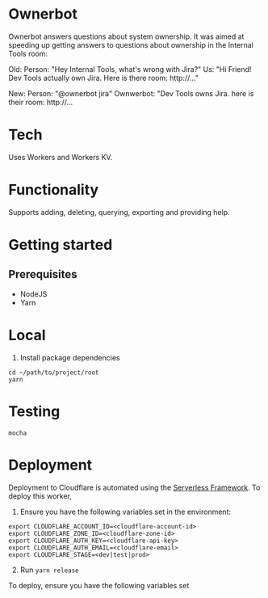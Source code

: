 # Ownerbot

Ownerbot answers questions about system ownership. It was aimed at speeding up getting answers to questions about ownership in the Internal Tools room:

Old:
Person: "Hey Internal Tools, what's wrong with Jira?"
Us: "Hi Friend! Dev Tools actually own Jira. Here is there room: http://..."

New:
Person: "@ownerbot jira"
Ownwerbot: "Dev Tools owns Jira. here is their room: http://...

# Tech
Uses Workers and Workers KV.

# Functionality
Supports adding, deleting, querying, exporting and providing help.

# Getting started

## Prerequisites
* NodeJS
* Yarn

# Local

1. Install package dependencies

```
cd ~/path/to/project/root
yarn
```
  
# Testing

`mocha`

# Deployment

Deployment to Cloudflare is automated using the [Serverless Framework](https://serverless.com/framework/docs/providers/cloudflare/). 
To deploy this worker,

1. Ensure you have the following variables set in the environment:

```
export CLOUDFLARE_ACCOUNT_ID=<cloudflare-account-id>
export CLOUDFLARE_ZONE_ID=<cloudflare-zone-id>
export CLOUDFLARE_AUTH_KEY=<cloudflare-api-key>
export CLOUDFLARE_AUTH_EMAIL=<cloudflare-email>
export CLOUDFLARE_STAGE=<dev|test|prod>
```

2. Run `yarn release`

To deploy, ensure you have the following variables set 
